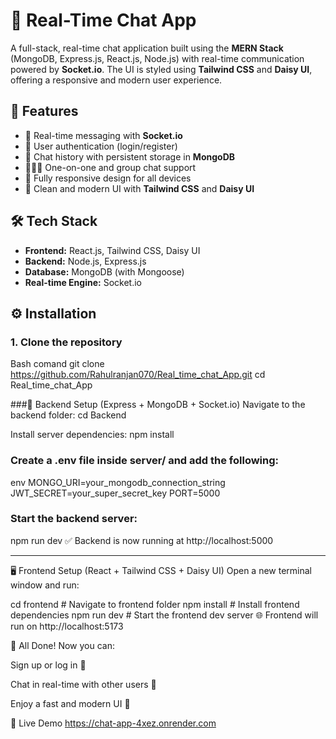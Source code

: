 # 💬 Real-Time Chat App

A full-stack, real-time chat application built using the **MERN Stack** (MongoDB, Express.js, React.js, Node.js) with real-time communication powered by **Socket.io**. The UI is styled using **Tailwind CSS** and **Daisy UI**, offering a responsive and modern user experience.

## 🚀 Features

- 🔁 Real-time messaging with **Socket.io**
- 👤 User authentication (login/register)
- 📜 Chat history with persistent storage in **MongoDB**
- 🧑‍🤝‍🧑 One-on-one and group chat support
- 📱 Fully responsive design for all devices
- 🎨 Clean and modern UI with **Tailwind CSS** and **Daisy UI**

## 🛠️ Tech Stack

- **Frontend:** React.js, Tailwind CSS, Daisy UI
- **Backend:** Node.js, Express.js
- **Database:** MongoDB (with Mongoose)
- **Real-time Engine:** Socket.io

## ⚙️ Installation

### 1. Clone the repository
Bash comand
git clone https://github.com/Rahulranjan070/Real_time_chat_App.git
cd Real_time_chat_App

###📡 Backend Setup (Express + MongoDB + Socket.io)
Navigate to the backend folder:
cd Backend

Install server dependencies:
npm install

### Create a .env file inside server/ and add the following:
env
MONGO_URI=your_mongodb_connection_string
JWT_SECRET=your_super_secret_key
PORT=5000

### Start the backend server:
npm run dev
✅ Backend is now running at http://localhost:5000

*****************************************************************

🖥️ Frontend Setup (React + Tailwind CSS + Daisy UI)
Open a new terminal window and run:

cd frontend         # Navigate to frontend folder
npm install       # Install frontend dependencies
npm run dev       # Start the frontend dev server
🌐 Frontend will run on http://localhost:5173

🎉 All Done!
Now you can:

Sign up or log in 🔐

Chat in real-time with other users 💬

Enjoy a fast and modern UI 🚀

🔗 Live Demo
https://chat-app-4xez.onrender.com

